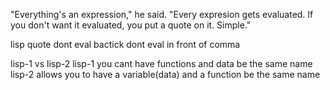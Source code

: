 "Everything's an expression," he said.  "Every expresion gets evaluated. If you don't want it evaluated, you put a quote on it. Simple."

lisp quote dont eval
bactick dont eval in front of comma

lisp-1 vs lisp-2
lisp-1 you cant have functions and data be the same name
lisp-2 allows you to have a variable(data) and a function be the same name
